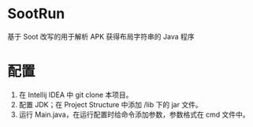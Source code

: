 # SootRun
基于 Soot 改写的用于解析 APK 获得布局字符串的 Java 程序

# 配置
1. 在 Intellij IDEA 中 git clone 本项目。
2. 配置 JDK；在 Project Structure 中添加 /lib 下的 jar 文件。
3. 运行 Main.java，在运行配置时给命令添加参数，参数格式在 cmd 文件中。
